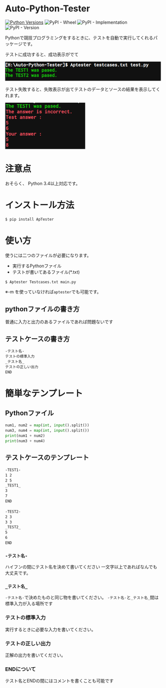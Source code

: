 # Auto-Python-Tester
[![Python Versions](https://img.shields.io/pypi/pyversions/ApTester.svg)](https://pypi.org/project/ApTester)
![PyPI - Wheel](https://img.shields.io/pypi/wheel/ApTester)
![PyPI - Implementation](https://img.shields.io/pypi/implementation/ApTester)
![PyPI - Version](https://img.shields.io/badge/0.1.1-version-blue)


Pythonで競技プログラミングをするときに、テストを自動で実行してくれるパッケージです。

テストに成功すると、成功表示がでて

![](image/README/1631254786502.png)

テスト失敗すると、失敗表示が出てテストのデータとソースの結果を表示してくれます。

![](image/README/1631255094706.png)

# 注意点
おそらく、
Python 3.4以上対応です。

# インストール方法
```bash
$ pip install ApTester
````

# 使い方
使うには二つのファイルが必要になります。
- 実行するPythonファイル
- テストが書いてあるファイル(*.txt)

```bash
$ Aptester Testcases.txt main.py
```
※-m を使っていなければ`aptester`でも可能です。


## pythonファイルの書き方
普通に入力と出力のあるファイルであれば問題ないです

## テストケースの書き方
```txt
-テスト名-
テストの標準入力
_テスト名_
テストの正しい出力
END
```

# 簡単なテンプレート
## Pythonファイル

```py
num1, num2 = map(int, input().split())
num3, num4 = map(int, input().split())
print(num1 + num2)
print(num3 + num4)
```

## テストケースのテンプレート
```txt
-TEST1-
1 2
2 5
_TEST1_
3
7
END

-TEST2-
2 3
3 3
_TEST2_
5
6
END
```

### `-テスト名-`
ハイフンの間にテスト名を決めて書いてください
一文字以上であればなんでも大丈夫です。

### `_テスト名_`
`-テスト名-`で決めたものと同じ物を書いてください。
`-テスト名-`と`_テスト名_`間は標準入力が入る場所です

### テストの標準入力
実行するときに必要な入力を書いてください。

### テストの正しい出力
正解の出力を書いてください。

### ENDについて
テスト名とENDの間にはコメントを書くことも可能です
